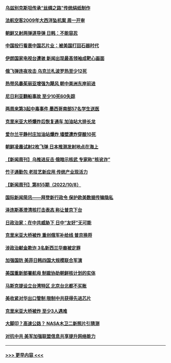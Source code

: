 #### [乌兹别克斯坦传承“丝绸之路”传统绢纸制作](../pages/prog202/a103547436.md?t=10100450) 
#### [法航空客2009年大西洋坠机案 周一开审](../pages/prog202/a103547444.md?t=10100450) 
#### [朝鲜又射两弹道导弹 日韩：不能容忍](../pages/prog202/a103547426.md?t=10100450) 
#### [中国投行看衰中国芯片业：被美国打回石器时代](../pages/prog202/a103547384.md?t=10100450) 
#### [伊朗国家电视台遭骇 新闻出现最高领袖成靶心画面](../pages/prog202/a103547390.md?t=10100450) 
#### [俄飞弹连夜攻击 乌克兰札波罗热至少12死](../pages/prog202/a103547364.md?t=10100450) 
#### [热带风暴茱丽亚增强为飓风 朝中美洲东岸前进](../pages/prog202/a103547344.md?t=10100450) 
#### [尼日利亚翻船事故 至少10死60失踪](../pages/prog202/a103547338.md?t=10100450) 
#### [两周来第3起中毒事件 墨西哥南部57名学生送医](../pages/prog202/a103547335.md?t=10100450) 
#### [克里米亚大桥爆炸后恢复通车 加油站大排长龙](../pages/prog202/a103547323.md?t=10100450) 
#### [爱尔兰平静村庄加油站爆炸 墙壁遭炸穿酿10死](../pages/prog202/a103547284.md?t=10100450) 
#### [朝鲜凌晨试射2枚飞弹 日本推测发射地点在海上](../pages/prog202/a103547278.md?t=10100450) 
#### [【新闻周刊】乌推进反击 俄暗示核武 专家称“核讹诈”](../pages/prog202/a103547102.md?t=10100450) 
#### [竹子通勤包 老技艺新应用 传统产业现活力](../pages/prog202/a103547060.md?t=10100450) 
#### [【新闻周刊】第855期（2022/10/8）](../pages/prog202/a103547106.md?t=10100450) 
#### [国际新闻简讯——拜登新行政令 保护欧美数据传输隐私](../pages/prog202/a103547046.md?t=10100450) 
#### [泽连斯基澄清核打击表态 称让普京下台](../pages/prog202/a103547039.md?t=10100450) 
#### [日政治家：在中共威胁下 日中“友好”无可能](../pages/prog202/a103547052.md?t=10100450) 
#### [克里米亚大桥被炸 重创俄军补给线 普京换将](../pages/prog202/a103547050.md?t=10100450) 
#### [涉政治献金欺诈 3名新西兰华裔被定罪](../pages/prog202/a103547007.md?t=10100450) 
#### [加强国防 美菲日韩四国大规模联合军演](../pages/prog202/a103546978.md?t=10100450) 
#### [美国重新部署航母 制裁协助朝鲜核计划的实体](../pages/prog202/a103546969.md?t=10100450) 
#### [马斯克提设立台湾特区 北京台北都不买账](../pages/prog202/a103546906.md?t=10100450) 
#### [美收紧对华出口管制 限制中共获得先进芯片](../pages/prog202/a103546848.md?t=10100450) 
#### [克里米亚大桥被炸 至少3人遇难](../pages/prog202/a103546850.md?t=10100450) 
#### [大脚印？高速公路？ NASA木卫二新照片引猜测](../pages/prog202/a103546783.md?t=10100450) 
#### [对抗中共 美军加强联盟信息共享提升网络能力](../pages/prog202/a103546777.md?t=10100450) 

----
#### [ >>> 更早内容 <<< ](../indexes/prog202-earlier.md)
